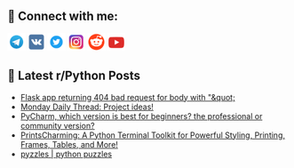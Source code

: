 ## 🔎 Connect with me:
[<img src="https://github.com/bullbesh/bullbesh/blob/main/images/Telegram.png" width="32" height="32" />](https://t.me/bullbesh)
[<img src="https://github.com/bullbesh/bullbesh/blob/main/images/VK.png" width="32" height="32" />](https://vk.com/bullbesh)
[<img src="https://github.com/bullbesh/bullbesh/blob/main/images/Twitter.png" width="32" height="32" />](https://twitter.com/bullbesh1)
[<img src="https://github.com/bullbesh/bullbesh/blob/main/images/Instagram.png" width="32" height="32" />](https://www.instagram.com/bullbesh)
[<img src="https://github.com/bullbesh/bullbesh/blob/main/images/Reddit.png" width="32" height="32" />](https://www.reddit.com/user/bullbesh)
[<img src="https://github.com/bullbesh/bullbesh/blob/main/images/YouTube.png" width="32" height="32" />](https://www.youtube.com/channel/UCtfjRs6uzgq5mfm8S06WTcg)

## 📕 Latest r/Python Posts
<!-- BLOG-POST-LIST:START -->
- [Flask app returning 404 bad request for body with &quot;\&quot;](https://www.reddit.com/r/Python/comments/1gojsdp/flask_app_returning_404_bad_request_for_body_with/)
- [Monday Daily Thread: Project ideas!](https://www.reddit.com/r/Python/comments/1goetbj/monday_daily_thread_project_ideas/)
- [PyCharm, which version is best for beginners? the professional or community version?](https://www.reddit.com/r/Python/comments/1goempy/pycharm_which_version_is_best_for_beginners_the/)
- [PrintsCharming: A Python Terminal Toolkit for Powerful Styling, Printing, Frames, Tables, and More!](https://www.reddit.com/r/Python/comments/1gobb51/printscharming_a_python_terminal_toolkit_for/)
- [pyzzles | python puzzles](https://www.reddit.com/r/Python/comments/1go9zri/pyzzles_python_puzzles/)
<!-- BLOG-POST-LIST:END -->
